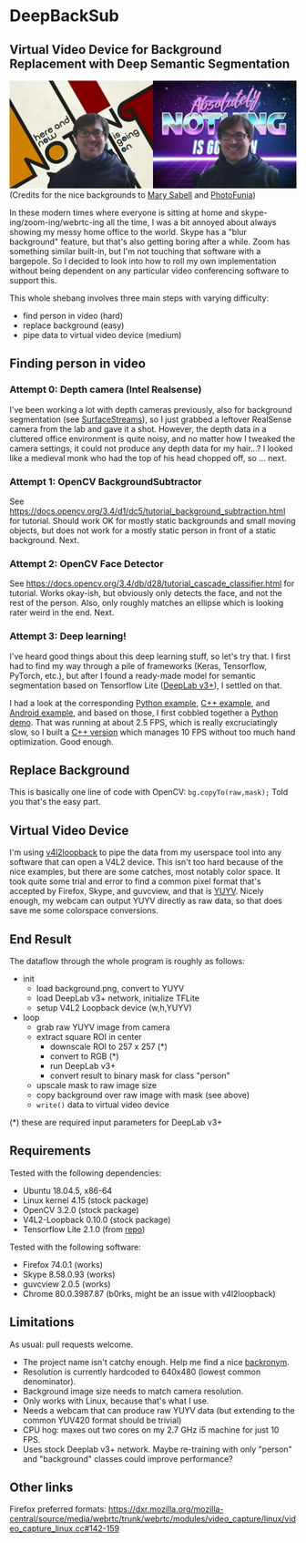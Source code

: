 # DeepBackSub

## Virtual Video Device for Background Replacement with Deep Semantic Segmentation

![Screenshots with my stupid grinning face](screenshot.jpg)
(Credits for the nice backgrounds to [Mary Sabell](https://dribbble.com/shots/4686178-Bauhaus-Poster) and [PhotoFunia](https://photofunia.com/effects/retro-wave))

In these modern times where everyone is sitting at home and skype-ing/zoom-ing/webrtc-ing all the time, I was a bit annoyed about always showing my messy home office to the world. Skype has a "blur background" feature, but that's also getting boring after a while. Zoom has something similar built-in, but I'm not touching that software with a bargepole. So I decided to look into how to roll my own implementation without being dependent on any particular video conferencing software to support this.

This whole shebang involves three main steps with varying difficulty:
  - find person in video (hard)
  - replace background (easy)
  - pipe data to virtual video device (medium)

## Finding person in video

### Attempt 0: Depth camera (Intel Realsense)

I've been working a lot with depth cameras previously, also for background segmentation (see [SurfaceStreams](https://github.com/floe/surface-streams)), so I just grabbed a leftover RealSense camera from the lab and gave it a shot. However, the depth data in a cluttered office environment is quite noisy, and no matter how I tweaked the camera settings, it could not produce any depth data for my hair...? I looked like a medieval monk who had the top of his head chopped off, so ... next.

### Attempt 1: OpenCV BackgroundSubtractor

See https://docs.opencv.org/3.4/d1/dc5/tutorial_background_subtraction.html for tutorial.
Should work OK for mostly static backgrounds and small moving objects, but does not work for a mostly static person in front of a static background. Next.

### Attempt 2: OpenCV Face Detector

See https://docs.opencv.org/3.4/db/d28/tutorial_cascade_classifier.html for tutorial.
Works okay-ish, but obviously only detects the face, and not the rest of the person. Also, only roughly matches an ellipse which is looking rater weird in the end. Next.

### Attempt 3: Deep learning!

I've heard good things about this deep learning stuff, so let's try that. I first had to find my way through a pile of frameworks (Keras, Tensorflow, PyTorch, etc.), but after I found a ready-made model for semantic segmentation based on Tensorflow Lite ([DeepLab v3+](https://tfhub.dev/tensorflow/lite-model/deeplabv3/1/default/1)), I settled on that.

I had a look at the corresponding [Python example](https://github.com/tensorflow/tensorflow/blob/master/tensorflow/lite/examples/python/label_image.py), [C++ example](https://github.com/tensorflow/tensorflow/tree/master/tensorflow/lite/examples/label_image), and [Android example](https://github.com/tensorflow/examples/tree/master/lite/examples/image_segmentation/android), and based on those, I first cobbled together a [Python demo](https://github.com/floe/deepbacksub/blob/master/deepseg.py). That was running at about 2.5 FPS, which is really excruciatingly slow, so I built a [C++ version](https://github.com/floe/deepbacksub/blob/master/deepseg.cc) which manages 10 FPS without too much hand optimization. Good enough.

## Replace Background

This is basically one line of code with OpenCV: `bg.copyTo(raw,mask);` Told you that's the easy part.

## Virtual Video Device

I'm using [v4l2loopback](https://github.com/umlaeute/v4l2loopback) to pipe the data from my userspace tool into any software that can open a V4L2 device. This isn't too hard because of the nice examples, but there are some catches, most notably color space. It took quite some trial and error to find a common pixel format that's accepted by Firefox, Skype, and guvcview, and that is [YUYV](https://www.linuxtv.org/downloads/v4l-dvb-apis-old/V4L2-PIX-FMT-YUYV.html). Nicely enough, my webcam can output YUYV directly as raw data, so that does save me some colorspace conversions.

## End Result

The dataflow through the whole program is roughly as follows:

  - init
    - load background.png, convert to YUYV
    - load DeepLab v3+ network, initialize TFLite
    - setup V4L2 Loopback device (w,h,YUYV)
  - loop
    - grab raw YUYV image from camera
    - extract square ROI in center
      - downscale ROI to 257 x 257 (*)
      - convert to RGB (*)
      - run DeepLab v3+
      - convert result to binary mask for class "person"
    - upscale mask to raw image size
    - copy background over raw image with mask (see above)
    - `write()` data to virtual video device

(*) these are required input parameters for DeepLab v3+

## Requirements

Tested with the following dependencies:
  - Ubuntu 18.04.5, x86-64
  - Linux kernel 4.15 (stock package)
  - OpenCV 3.2.0 (stock package)
  - V4L2-Loopback 0.10.0 (stock package)
  - Tensorflow Lite 2.1.0 (from [repo](https://github.com/tensorflow/tensorflow/tree/v2.1.0/tensorflow/lite))
  
Tested with the following software:
  - Firefox 74.0.1 (works)
  - Skype 8.58.0.93 (works)
  - guvcview 2.0.5 (works)
  - Chrome 80.0.3987.87 (b0rks, might be an issue with v4l2loopback)
  
## Limitations

As usual: pull requests welcome.
  - The project name isn't catchy enough. Help me find a nice [backronym](https://en.wikipedia.org/wiki/Backronym).
  - Resolution is currently hardcoded to 640x480 (lowest common denominator).
  - Background image size needs to match camera resolution.
  - Only works with Linux, because that's what I use.
  - Needs a webcam that can produce raw YUYV data (but extending to the common YUV420 format should be trivial)
  - CPU hog: maxes out two cores on my 2.7 GHz i5 machine for just 10 FPS.
  - Uses stock Deeplab v3+ network. Maybe re-training with only "person" and "background" classes could improve performance?
  
## Other links

Firefox preferred formats: https://dxr.mozilla.org/mozilla-central/source/media/webrtc/trunk/webrtc/modules/video_capture/linux/video_capture_linux.cc#142-159
